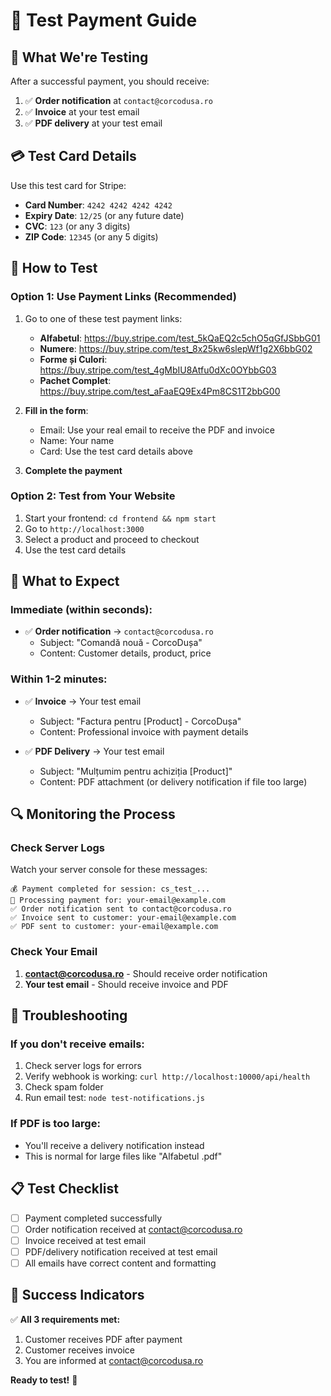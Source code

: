 # 🧪 Test Payment Guide

## 🎯 **What We're Testing**

After a successful payment, you should receive:
1. ✅ **Order notification** at `contact@corcodusa.ro`
2. ✅ **Invoice** at your test email
3. ✅ **PDF delivery** at your test email

## 💳 **Test Card Details**

Use this test card for Stripe:
- **Card Number**: `4242 4242 4242 4242`
- **Expiry Date**: `12/25` (or any future date)
- **CVC**: `123` (or any 3 digits)
- **ZIP Code**: `12345` (or any 5 digits)

## 🛒 **How to Test**

### **Option 1: Use Payment Links (Recommended)**
1. Go to one of these test payment links:
   - **Alfabetul**: https://buy.stripe.com/test_5kQaEQ2c5chO5qGfJSbbG01
   - **Numere**: https://buy.stripe.com/test_8x25kw6slepWf1g2X6bbG02
   - **Forme și Culori**: https://buy.stripe.com/test_4gMbIU8Atfu0dXc0OYbbG03
   - **Pachet Complet**: https://buy.stripe.com/test_aFaaEQ9Ex4Pm8CS1T2bbG00

2. **Fill in the form**:
   - Email: Use your real email to receive the PDF and invoice
   - Name: Your name
   - Card: Use the test card details above

3. **Complete the payment**

### **Option 2: Test from Your Website**
1. Start your frontend: `cd frontend && npm start`
2. Go to `http://localhost:3000`
3. Select a product and proceed to checkout
4. Use the test card details

## 📧 **What to Expect**

### **Immediate (within seconds):**
- ✅ **Order notification** → `contact@corcodusa.ro`
  - Subject: "Comandă nouă - CorcoDușa"
  - Content: Customer details, product, price

### **Within 1-2 minutes:**
- ✅ **Invoice** → Your test email
  - Subject: "Factura pentru [Product] - CorcoDușa"
  - Content: Professional invoice with payment details

- ✅ **PDF Delivery** → Your test email
  - Subject: "Mulțumim pentru achiziția [Product]"
  - Content: PDF attachment (or delivery notification if file too large)

## 🔍 **Monitoring the Process**

### **Check Server Logs**
Watch your server console for these messages:
```
💰 Payment completed for session: cs_test_...
📧 Processing payment for: your-email@example.com
✅ Order notification sent to contact@corcodusa.ro
✅ Invoice sent to customer: your-email@example.com
✅ PDF sent to customer: your-email@example.com
```

### **Check Your Email**
1. **contact@corcodusa.ro** - Should receive order notification
2. **Your test email** - Should receive invoice and PDF

## 🚨 **Troubleshooting**

### **If you don't receive emails:**
1. Check server logs for errors
2. Verify webhook is working: `curl http://localhost:10000/api/health`
3. Check spam folder
4. Run email test: `node test-notifications.js`

### **If PDF is too large:**
- You'll receive a delivery notification instead
- This is normal for large files like "Alfabetul .pdf"

## 📋 **Test Checklist**

- [ ] Payment completed successfully
- [ ] Order notification received at contact@corcodusa.ro
- [ ] Invoice received at test email
- [ ] PDF/delivery notification received at test email
- [ ] All emails have correct content and formatting

## 🎉 **Success Indicators**

✅ **All 3 requirements met:**
1. Customer receives PDF after payment
2. Customer receives invoice  
3. You are informed at contact@corcodusa.ro

**Ready to test!** 🚀 